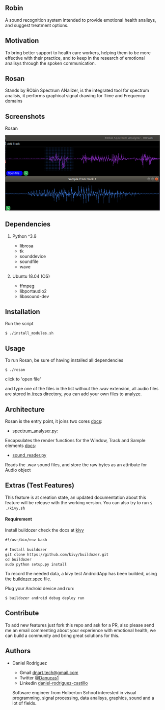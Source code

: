 Robin
-----
A sound recognition system intended to provide emotional health  analisys, and suggest treatment options.

Motivation
----------
To bring better support to health care workers, helping them to be more effective with their practice, and to keep in the research of emotional analisys through the spoken communication.


Rosan
-----
Stands by RObin Spectrum ANalizer, is the integrated tool for spectrum analisis, it performs graphical signal drawing for Time and Frequency domains

Screenshots
-----------

Rosan

![](/images/sample.png)


Dependencies
------------

1. Python ^3.6
	* librosa
	* tk
	* sounddevice
	* soundfile
	* wave

2. Ubuntu 18.04 (OS)
	* ffmpeg
	* libportaudio2
	* libasound-dev

Installation
------------

Run the script

```
$ ./install_modules.sh
```

Usage
-----

To run Rosan, be sure of having installed all dependencies

```
$ ./rosan
```
click to 'open file'

and type one of the files in the list without the .wav extension, all audio files are stored in [/recs](/recs) directory,
you can add your own files to analyze.

Architecture
------------

Rosan is the entry point, it joins two cores [docs](GRAPHICS.md):

- [spectrum_analyser.py](spectrum_analyser.py):

Encapsulates the render functions for the Window, Track and Sample elements [docs](AUDIO.md):

- [sound_reader.py](sound_reader.py)

Reads the .wav sound files, and store the raw bytes as an attribute for Audio object


Extras (Test Features)
----------------------

This feature is at creation state, an updated documentation about this feature will be release with the working version.
You can also try to run ```$ ./kivy.sh```

#### Requirement

Install buildozer check the docs at [kivy](https://kivy.org/doc/stable/guide/packaging-android.html)

```
#!/usr/bin/env bash

# Install buildozer
git clone https://github.com/kivy/buildozer.git
cd buildozer
sudo python setup.py install
```

To record the needed data, a kivy test AndroidApp has been builded, using the [buildozer.spec](buildozer.spec) file.

Plug your Android device and run:

```
$ buildozer android debug deploy run
```

Contribute
----------

To add new features just fork this repo and ask for a PR, also please send me an email 
commenting about your experience with emotional health, we can build a community and bring great solutions for this.

Authors
-------

* Daniel Rodriguez 
	- Gmail [dnart.tech@gmail.com](dnart.tech@gmail.com)
	- Twitter [@Danucas1](https://twitter.com/Danucas1)
	- Linkedin [daniel-rodriguez-castillo](https://www.linkedin.com/in/daniel-rodriguez-castillo/)

	Software engineer from Holberton School interested in visual programming, signal processing, data analisys,
	graphics, sound and a lot of fields.

